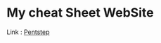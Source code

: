 # My cheat Sheet WebSite
Link :  [Pentstep](https://pierreadams.notion.site/PenStep-eb6b21000ed243df904ac2986cb056de)
